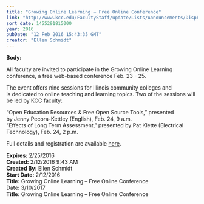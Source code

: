 ```yaml
---
title: "​Growing Online Learning – Free Online Conference"
link: "http://www.kcc.edu/FacultyStaff/update/Lists/Announcements/DispForm.aspx?ID=2164"
sort_date: 1455291815000
year: 2016
pubDate: "12 Feb 2016 15:43:35 GMT"
creator: "Ellen Schmidt"
---
```


<div><b>Body:</b> <div class="ExternalClass161FC17D9C8349BEA84D89371380D4BA"><p>All faculty are invited to participate in the Growing Online Learning conference, a free web-based conference Feb. 23 - 25.</p>
<p>The event offers nine sessions for Illinois community colleges and is dedicated to online teaching and learning topics. Two of the sessions will be led by KCC faculty:</p>
<p>“Open Education Resources &amp; Free Open Source Tools,” presented by Jenny Pecora-Kettley (English), Feb. 24, 9 a.m.<br />“Effects of Long Term Assessment,” presented by Pat Klette (Electrical Technology), Feb. 24, 2 p.m.</p>
<p>Full details and registration are available <a href="http://ilcco.net/ILCCO/?p=edu&amp;a=events&amp;id=gol">here</a>.</p></div></div>
<div><b>Expires:</b> 2/25/2016</div>
<div><b>Created:</b> 2/12/2016 9:43 AM</div>
<div><b>Created By:</b> Ellen Schmidt</div>
<div><b>Start Date:</b> 2/12/2016</div>
<div><b>Title:</b> ​Growing Online Learning – Free Online Conference</div>
 Date:</b> 3/10/2017</div>
<div><b>Title:</b> ​Growing Online Learning – Free Online Conference</div>
